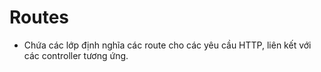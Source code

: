 # Routes
- Chứa các lớp định nghĩa các route cho các yêu cầu HTTP, liên kết với các controller tương ứng.